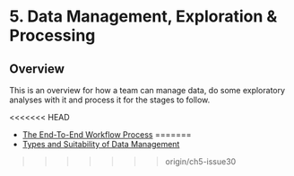 # 5. Data Management, Exploration & Processing

## Overview

This is an overview for how a team can manage data, do some
exploratory analyses with it and process it for the stages to follow.

<<<<<<< HEAD
- [The End-To-End Workflow Process](e2e-workflow.md)
=======
- [Types and Suitability of Data Management](data-mgmt.md)
>>>>>>> origin/ch5-issue30

